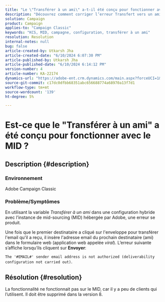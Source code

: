 ```yaml
---
title: "Le \"Transférer à un ami\" a-t-il été conçu pour fonctionner avec le MID ?"
description: "Découvrez comment corriger l’erreur Transfert vers un ami dans Adobe Campaign Classic."
solution: Campaign
product: Campaign
applies-to: "Campaign Classic"
keywords: "KCS, MID, campagne, configuration, transférer à un ami"
resolution: Resolution
internal-notes: null
bug: false
article-created-by: Utkarsh Jha
article-created-date: "6/10/2024 6:07:30 PM"
article-published-by: Utkarsh Jha
article-published-date: "6/10/2024 6:14:12 PM"
version-number: 4
article-number: KA-22174
dynamics-url: "https://adobe-ent.crm.dynamics.com/main.aspx?forceUCI=1&pagetype=entityrecord&etn=knowledgearticle&id=27fd3748-5427-ef11-840b-6045bd0298d4"
source-git-commit: c17dc0dfbb68351abc656688774a68970a13f7d1
workflow-type: tm+mt
source-wordcount: '139'
ht-degree: 5%

---
```


# Est-ce que le &quot;Transférer à un ami&quot; a été conçu pour fonctionner avec le MID ?

## Description {#description}


### <b>Environnement</b>

Adobe Campaign Classic

### <b>Problème/Symptômes</b>

En utilisant la variable *Transférer à un ami* dans une configuration hybride avec l’instance de mid-sourcing (MID) hébergée par Adobe, une erreur se produit.

Une fois que le premier destinataire a cliqué sur l&#39;enveloppe pour transférer l&#39;email qu&#39;il a reçu, il insère l&#39;adresse email du prochain destinataire (ami) dans le formulaire web (application web appelée *viral*). L’erreur suivante s’affiche lorsqu’ils cliquent sur <b>Envoyer</b>:

`The '#EMAIL#' sender email address is not authorized (deliverability configuration not carried out)`.


## Résolution {#resolution}


La fonctionnalité ne fonctionnait pas sur le MID, car il y a peu de clients qui l’utilisent. Il doit être supprimé dans la version 8.
